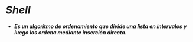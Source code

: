 # **_Shell_**

- **_Es un algoritmo de ordenamiento que divide una lista en intervalos y luego los ordena mediante inserción directa._**
